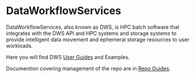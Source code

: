 # DataWorkflowServices

DataWorkflowServices, also known as DWS, is HPC batch software that integrates with the DWS API and HPC systems and storage systems to provide intelligent data movement and ephemeral storage resources to user workloads.

Here you will find DWS [User Guides](guides/index.md) and Examples.

Documention covering management of the repo are in [Repo Guides](repo-guides/index.md).

